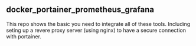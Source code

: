 ## docker_portainer_prometheus_grafana

This repo shows the basic you need to integrate all of 
these tools. Including seting up a revere proxy server 
(using nginx) to have a secure connection with portainer.
